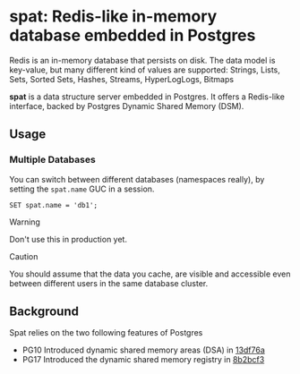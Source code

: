 # spat: Redis-like in-memory database embedded in Postgres

Redis is an in-memory database that persists on disk. 
The data model is key-value, 
but many different kind of values are supported: 
Strings, Lists, Sets, Sorted Sets, Hashes, Streams, HyperLogLogs, Bitmaps

**spat** is a data structure server embedded in Postgres.
It offers a Redis-like interface, backed by Postgres Dynamic Shared Memory (DSM).

## Usage 

### Multiple Databases 

You can switch between different databases (namespaces really),
by setting the `spat.name` GUC in a session.

```tsql
SET spat.name = 'db1';
```

> [!WARNING]
> Don't use this in production yet.

> [!CAUTION]
> You should assume that the data you cache, are visible
> and accessible even between different users in the same database cluster.

## Background

Spat relies on the two following features of Postgres

- PG10 Introduced dynamic shared memory areas (DSA) in [13df76a](https://github.com/postgres/postgres/commit/13df76a)
- PG17 Introduced the dynamic shared memory registry in [8b2bcf3](https://github.com/postgres/postgres/commit/8b2bcf3)
